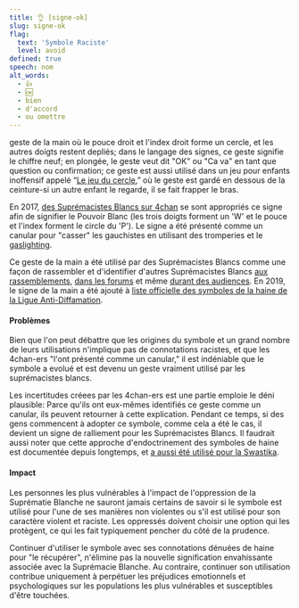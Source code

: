 ```yaml
---
title: 👌 [signe-ok]
slug: signe-ok
flag:
  text: 'Symbole Raciste'
  level: avoid
defined: true
speech: nom
alt_words:
  - 👍
  - 🆗
  - bien
  - d'accord
  - ou omettre
---
```


geste de la main où le pouce droit et l'index droit forme un cercle, et les autres doigts restent depliés; dans le langage des signes, ce geste signifie le chiffre neuf; en plongée, le geste veut dit "OK" ou "Ca va" en tant que question ou confirmation; ce geste est aussi utilisé dans un jeu pour enfants inoffensif appelé “[Le jeu du cercle](https://www.vice.com/en_uk/article/wj8e74/searching-for-the-man-behind-the-circle-game),” où le geste est gardé en dessous de la ceinture-si un autre enfant le regarde, il se fait frapper le bras.

En 2017, [des Suprémacistes Blancs sur 4chan](https://knowyourmeme.com/memes/ok-symbol-%F0%9F%91%8C) se sont appropriés ce signe afin de signifier le Pouvoir Blanc (les trois doigts forment un 'W' et le pouce et l'index forment le circle du 'P'). Le signe a été présenté comme un canular pour "casser" les gauchistes en utilisant des tromperies et le [gaslighting](#gaslighting).

Ce geste de la main a été utilisé par des Suprémacistes Blancs comme une façon de rassembler et d'identifier d'autres Suprémacistes Blancs [aux rassemblements](https://mashable.com/article/milo-yiannopoulos-banned-from-furry-convention/), [dans les forums](https://www.splcenter.org/hatewatch/2018/09/18/ok-sign-white-power-symbol-or-just-right-wing-troll) et même [durant des audiences](https://nypost.com/2019/03/15/suspected-new-zealand-shooter-appears-in-court/). En 2019, le signe de la main a été ajouté à [liste officielle des symboles de la haine de la Ligue Anti-Diffamation](https://www.adl.org/news/press-releases/ok-and-other-alt-right-memes-and-slogans-added-to-adls-hate-symbols-database).

#### Problèmes

Bien que l'on peut débattre que les origines du symbole et un grand nombre de leurs utilisations n'implique pas de connotations racistes, et que les 4chan-ers "l'ont présenté comme un canular," il est indéniable que le symbole a evolué et est devenu un geste vraiment utilisé par les suprémacistes blancs.

Les incertitudes créees par les 4chan-ers est une partie emploie le déni plausible: Parce qu'ils ont eux-mêmes identifiés ce geste comme un canular, ils peuvent retourner à cette explication. Pendant ce temps, si des gens commencent à adopter ce symbole, comme cela a été le cas, il devient un signe de ralliement pour les Suprémacistes Blancs. Il faudrait aussi noter que cette approche d'endoctrinement des symboles de haine est documentée depuis longtemps, et [a aussi été utilisé pour la Swastika](https://theconversation.com/how-nazis-twisted-the-swastika-into-a-symbol-of-hate-83020).

#### Impact

Les personnes les plus vulnérables à l'impact de l'oppression de la Suprématie Blanche ne sauront jamais certains de savoir si le symbole est utilisé pour l'une de ses manières non violentes ou s'il est utilisé pour son caractère violent et raciste. Les oppressés doivent choisir une option qui les protègent, ce qui les fait typiquement pencher du côté de la prudence.

Continuer d'utiliser le symbole avec ses connotations dénuées de haine pour "le récupérer", n'élimine pas la nouvelle signification envahissante associée avec la Suprémacie Blanche. Au contraire, continuer son utilisation contribue uniquement à perpétuer les préjudices emotionnels et psychologiques sur les populations les plus vulnérables et susceptibles d'être touchées.
